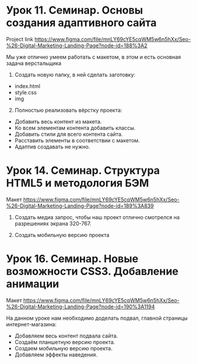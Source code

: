 # Урок 11. Семинар. Основы создания адаптивного сайта
Project link
https://www.figma.com/file/mnLY69cYE5cqWM5w6n5hXx/Seo-%26-Digital-Marketing-Landing-Page?node-id=188%3A2

Мы уже отлично умеем работать с макетом, в этом и есть основная задача верстальщика
1. Создать новую папку, в ней сделать заготовку:
* index.html
* style.css
* img
2. Полностью реализовать вёрстку проекта:
* Добавить весь контент из макета.
* Ко всем элементам контента добавить классы.
* Добавить стили для всего контента сайта.
* Расставить элементы в соответствии с макетом.
* Адаптив создавать не нужно.

# Урок 14. Семинар. Структура HTML5 и методология БЭМ
Макет https://www.figma.com/file/mnLY69cYE5cqWM5w6n5hXx/Seo-%26-Digital-Marketing-Landing-Page?node-id=189%3A839

1. Создать медиа запрос, чтобы наш проект отлично смотрелся на разрешениях экрана 320-767.

2. Создать мобильную версию проекта

# Урок 16. Семинар. Новые возможности CSS3. Добавление анимации
Макет https://www.figma.com/file/mnLY69cYE5cqWM5w6n5hXx/Seo-%26-Digital-Marketing-Landing-Page?node-id=190%3A1194

На данном уроке нам необходимо доделать подвал, главной страницы интернет-магазина:
* Добавляем весь контент подвала сайта.
* Создаём планшетную версию проекта.
* Создаем мобильную версию проекта.
* Добавляем эффекты наведения.